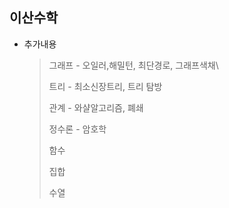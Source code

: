 ## 이산수학

* 추가내용

  > 그래프 - 오일러,해밀턴, 최단경로, 그래프색채\
  >
  > 트리 - 최소신장트리, 트리 탐방
  >
  > 관계 - 와샬알고리즘, 폐쇄
  >
  > 정수론 - 암호학
  >
  > 함수
  >
  > 집합
  >
  > 수열